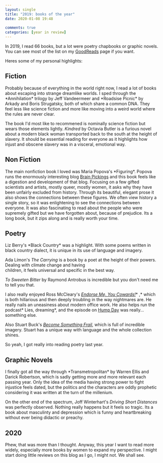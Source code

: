 ```yaml
---  
layout: single  
title: "2019: books of the year"  
date: 2020-01-08 19:48  
  
comments: true  
categories: [year in review]  
---  
```

In 2019, I read 66 books, but a lot were poetry chapbooks or graphic novels. You can see most of the list on my <a rel="noopener noreferrer" href="http://www.goodreads.com/user_challenges/14946242">GoodReads</a> page if you want.  

Heres some of my personal highlights:  
<h2>Fiction</h2>  
Probably because of everything in the world right now, I read a lot of books about escaping into strange dreamlike worlds. I sped through the *Annihilation* trilogy by Jeff Vandeermeer and *Roadsise Picnic* by Arkady and Boris Strugatsky, both of which share a common DNA. They feel less like science fiction and more like moving into a weird world where the rules are never clear.  

The book I'd most like to recommened is nominally science fiction but wears those elements lightly. *Kindred* by Octavia Butler is a furious novel about a modern black woman transported back to the south at the height of slavery. It should be essential reading for everyone as it highlights how injust and obscene slavery was in a visceral, emotional way.  
<h2>Non Fiction</h2>  
The main nonfiction book I loved was Maria Popova's *Figuring*. Popova runs the enormously interesting blog <a href="https://www.brainpickings.org/" rel="noopener noreferrer">Brain Pickings</a> and this book feels like a digestion and development of that blog. Focusing on a few gifted scientists and artists, mostly queer, mostly women, it asks why they have been unfairly excluded from history. Through its beautiful, elegant prose it also shows the connections between these figures. We often view history a single story, so it was enlightening to see the connections between everyone. It was also fascinating to read about the people who were supremely gifted but we have forgotten about, because of prejudice. Its a long book, but it zips along and is really worth your time.  
<h2>Poetry</h2>  
Liz Berry's *Black Country* was a highlight. With some poems written in black country dialect, it is unique in its use of language and imagery.  

Ada Límon's *The Carrying* is a book by a poet at the height of their powers. Dealing with climate change and having  
children, it feels universal and specific in the best way.  

*To Sweeten Bitter* by Raymond Antrobus is incredible but you don't need me to tell you that.  

I also really enjoyed Ross McCleary's *<a href="https://stewedrhubarb.org/product/endorse-me-ross-mccleary/">Endorse Me, You Cowards!</a>** ,* which is both hillarious and then deeply troubling in the way nightmares are. He really nails an uneasiness about modern office work. He also helps run the podcast* Lies, dreaming*, and the episode on <a href="https://poetryasfuck.wordpress.com/2019/07/03/hump-day/">Hump Day</a> was really... something else.  

Also Stuart Buck's *<a href="https://www.selcouthstation.com/product-page/become-something-frail-by-stuart-buck">Become Something Frail</a>*, which is full of incredible imagery. Stuart has a unique way with language and the whole collection shines.  

So yeah, I got really into reading poetry last year.  
<h2>Graphic Novels</h2>  
I finally got all the way through *Transmetropolitan* by Warren Ellis and Darick Robertson, which is sadly getting more and more relevant each passing year. Only the idea of the media having strong power to fight injustice feels dated, but the politics and the characters are oddly prophetic considering it was written at the turn of the millenium.  

On the other end of the spectrum, Joff Winterhart's *Driving Short Distances* was perfectly observed. Nothing really happens but it feels so tragic. Its a book about masculinty and depression which is funny and heartbreaking without ever being didactic or preachy.  
<h2>2020</h2>  
Phew, that was more than I thought. Anyway, this year I want to read more widely, especially more books by women to expand my perspective. I might start doing little reviews on this blog as I go, I might not. We shall see.  
